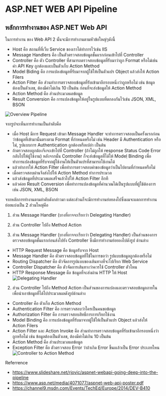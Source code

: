 # ASP.NET WEB API Pipeline

## หลักการทำงานของ ASP.NET Web API
ในการทำงาน ของ Web API 2 นั้นจะมีการทำงานตามหัวข้อใหญ่ๆดังนี้
- Host คือ สถานที่ที่เว็บ Service ของเราได้ทำการไว้เช่น IIS                           
- Message Handlers คือ เป็นตัวตรวจสอบข้อมูลชั้นแรกก่อนเข้าไปที่ Controller
- Controller คือ ตัว Controller ที่สามารถตรวจสอบข้อมูลที่รับมาว่าถูก Format หรือไม่เช่น ค่า API Key ถูกต้องและเป็นตัวเก็บ Action Method
- Model Biding คือ การแปลงข้อมูลที่รับมาจากผู้ใช้ให้เป็นตัวแปร Object แล้วส่งให้ Action Filers
- Action Filter คือ ส่วนทำการตรวจสอบข้อมูลที่รับเข้ามาอีกรอบหนึ่งว่าถูกหรือไม่ เช่น ข้อมูลต้องเป็นตัวเลข, ต้องมีค่าไม่เกิน 10 เป็นต้น ก่อนที่จะส่งข้อมูลให้ Action Method
- Action Method คือ ส่วนประมวลผลข้อมูล
- Result Conversion คือ การแปลงข้อมูลให้อยู่ในรูปแบบที่ตกลงกันไว้เช่น JSON, XML, BSON

![Overview Pipeline](https://user-images.githubusercontent.com/10595696/203119297-bc32442b-bb98-41b2-98e1-abc942aa0632.jpg)

จากรูปจะเห็นการทำงานเป็นลำดับคือ 
- เมื่อ Host มีการ Request เข้ามา Message Handler จะทำการตรวจสอบเป็นครั้งแรกก่อนว่าข้อมูลที่เข้ามานั้นตรงตาม Format ที่กำหนดหรือไม่ เช่น Header มี Authentication หรือไม่, รูปแบบการ Authentication ถูกต้องหรือเปล่า เป็นต้น 
- ถ้าตรวจสอบถูกต้องจึงจะเข้าไปที่ Controller (ถ้าไม่ถูกให้ response Status Code Error กลับไปให้ผู้ใช้งาน) หลังจากนั้น Controller ก็จะส่งข้อมูลที่ได้ให้ Modelฺ Binding เพื่อทำการแปลงข้อมูลที่รับจากผู้ใช้งานให้เป็นตัวแปรที่สามารถใช้งานได้
- แล้วทำการให้ Action Filter เพื่อทำการตรวจสอบค่าของข้อมูลว่าเป็นไปตามที่กำหนดหรือไม่
- เมื่อตรวจสอบผ่านจึงส่งไปให้ Action Method ทำการประมวล
- แล้วส่งข้อมูลที่ประมวลผลเสร็จแล้วไปให้ Action Filter อีกที 
- แล้วค่อย Result Conversion เพื่อทำการแปลงข้อมูลที่คำนวณได้เป็นรูปแบบที่ผู้ใช้ต้องการเช่น JSON, XML, BSON 

จากหลักการทำงานตามลำดับดังกล่าวมา แต่ละส่วนก็จะมีการทำงานย่อยลงไปซึ่งผมจะแตกการทำงานย่อยแบ่งเป็น 2 ส่วนใหญ่คือ
1. ส่วน Message Handler (บางที่อาจจะเรียกว่า Delegating Handler)
2. ส่วน Controller ไปถึง Method Action

1. ส่วน Message Handler (บางที่อาจจะเรียกว่า Delegating Handler)
   เป็นส่วนของการตรวจสอบข้อมูลชั้นแรกก่อนส่งไปยัง Controller ซึ่งมีการทำงานย่อยลงไปดังรูป ด้านล่าง
- HTTP Request Message คือ ข้อมูลรับจาก Host
- Message Handler คือ ตัวตรวจสอบข้อมูลที่ใช้ในการขอว่า รูปแบบข้อมูลถูกต้องหรือไม่
- Routing Dispatcher คือ ตัวจัดการรูปแบบของเส้นทางที่จะไปเรียก Web Service
- Controller Dispatcher คือ ตัวจัดการเส้นทางว่าควรใช้ Controller ตัวใหน
- HTTP Response Message คือ ข้อมูลที่จะส่งผ่าน HTTP ให้ Host
![Delegating Handler](https://user-images.githubusercontent.com/10595696/203119732-e6ca8c2b-1ed5-43b9-95c2-4050fd075775.jpg)

2. ส่วน Controller ไปถึง Method Action
เป็นส่วนของการแปลงและตรวจสอบข้อมูลภายในเพื่อนำเอาข้อมูลที่ได้ไปประมวลผลดังรูปด้านล่าง
- Controller คือ ตัวเก็บ Action Method
- Authentication Filter คือ การตรวจสอบว่าใครเป็นคนขอข้อมูล
- Authorization  Filter คือ การตรวจสอบสิทธิ์การการเรียกใช้งาน
- Model Binding คือ การแปลงข้อมูลที่รับมาจากผู้ใช้ให้เป็นตัวแปร Object แล้วส่งให้ Action Filers
- Action Filter และ Action Invoke คือ ส่วนทำการตรวจสอบข้อมูลที่รับเข้ามาอีกรอบหนึ่งว่าถูกหรือไม่ เช่น ข้อมูลต้องเป็นตัวเลข, ต้องมีค่าไม่เกิน 10 เป็นต้น 
- Action Method คือ ส่วนประมวลผลข้อมูล
- Exception Filter คือ ตัวตรวจสอบ Error ว่าถ้าเกิด Error ขึ้นเแล้วเป็น Error ประเภทใหน
![Controller to Action Method](https://user-images.githubusercontent.com/10595696/203119923-c76a7aa3-7bbd-4571-8b47-39b4ea98e670.jpg)

Referrence
- https://www.slideshare.net/rjovic/aspnet-webapi-going-deep-into-the-pipeline
- https://www.asp.net/media/4071077/aspnet-web-api-poster.pdf
- https://channel9.msdn.com/Events/TechEd/Europe/2014/DEV-B410
